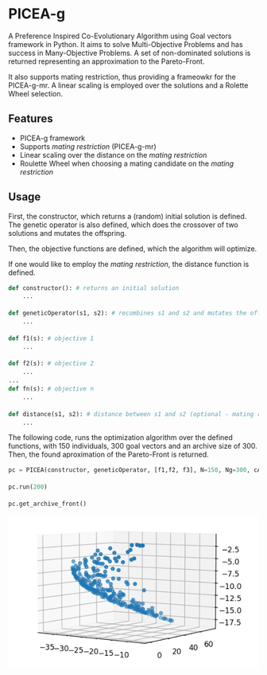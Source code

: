 # PICEA-g

A Preference Inspired Co-Evolutionary Algorithm using Goal vectors framework in Python. It aims to solve Multi-Objective Problems and has success in Many-Objective Problems. A set of non-dominated solutions is returned representing an approximation to the Pareto-Front.

It also supports mating restriction, thus providing a frameowkr for the PICEA-g-mr. A linear scaling is employed over the solutions and a Rolette Wheel selection.

## Features

- PICEA-g framework
- Supports *mating restriction* (PICEA-g-mr)
- Linear scaling over the distance on the *mating restriction*
- Roulette Wheel when choosing a mating candidate on the *mating restriction*

## Usage

First, the constructor, which returns a (random) initial solution is defined. The genetic operator is also defined, which does the crossover of two solutions and mutates the offspring.

Then, the objective functions are defined, which the algorithm will optimize.

If one would like to employ the *mating restriction*, the distance function is defined.

```python
def constructor(): # returns an initial solution
    ...

def geneticOperator(s1, s2): # recombines s1 and s2 and mutates the offspring
    ...

def f1(s): # objective 1
    ...

def f2(s): # objective 2
    ...
...
def fn(s): # objective n
    ...

def distance(s1, s2): # distance between s1 and s2 (optional - mating restriction)
    ...

```

The following code, runs the optimization algorithm over the defined functions, with 150 individuals, 300 goal vectors and an archive size of 300. Then, the found aproximation of the Pareto-Front is returned.

```python
pc = PICEA(constructor, geneticOperator, [f1,f2, f3], N=150, Ng=300, cArch=300)

pc.run(200)

pc.get_archive_front()
```

![Non-dominated Solutions](https://github.com/gmtorres/PICEA-g/blob/master/figures/NDS.png)
